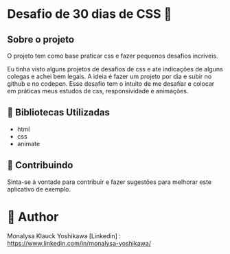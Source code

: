 # Desafio de 30 dias de CSS  :art:

## Sobre o projeto 

O projeto tem como base praticar css e fazer pequenos desafios incriveis.

Eu tinha visto alguns projetos de desafios de css e ate indicações de alguns colegas e achei bem legais. A ideia é fazer um projeto por dia e subir no github e no codepen.
Esse desafio tem o intuito de me desafiar e colocar em práticas meus estudos de css, responsividade e animações.

## :pushpin:  Bibliotecas Utilizadas

- html
- css
- animate


## :gem: Contribuindo

Sinta-se à vontade para contribuir e fazer sugestões para melhorar este aplicativo de exemplo.


#  :information_desk_person: Author
Monalysa Klauck Yoshikawa
[Linkedin] : <https://www.linkedin.com/in/monalysa-yoshikawa/>
